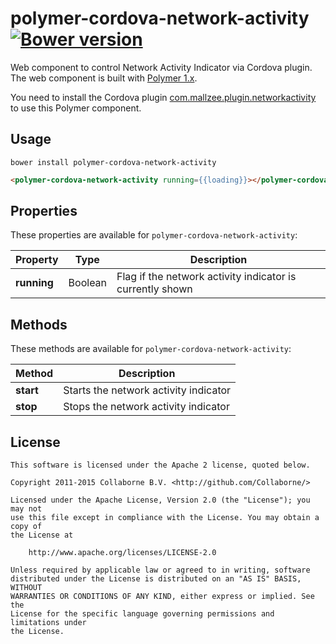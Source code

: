 polymer-cordova-network-activity [![Bower version](https://badge.fury.io/bo/polymer-cordova-network-activity.svg)](http://badge.fury.io/bo/polymer-cordova-network-activity)
=========

Web component to control Network Activity Indicator via Cordova plugin. The web component is built with [Polymer 1.x](https://www.polymer-project.org).

You need to install the Cordova plugin [com.mallzee.plugin.networkactivity](https://github.com/mallzee/network-activity) to use this Polymer component.


## Usage

`bower install polymer-cordova-network-activity`

```html
<polymer-cordova-network-activity running={{loading}}></polymer-cordova-network-activity>
```


## Properties

These properties are available for `polymer-cordova-network-activity`:

Property    | Type    | Description
----------- | ------- | ----------------------------
**running** | Boolean | Flag if the network activity indicator is currently shown


## Methods

These methods are available for `polymer-cordova-network-activity`:

Method    | Description
--------- | ----------------------------
**start** | Starts the network activity indicator
**stop**  | Stops the network activity indicator


## License

    This software is licensed under the Apache 2 license, quoted below.

    Copyright 2011-2015 Collaborne B.V. <http://github.com/Collaborne/>

    Licensed under the Apache License, Version 2.0 (the "License"); you may not
    use this file except in compliance with the License. You may obtain a copy of
    the License at

        http://www.apache.org/licenses/LICENSE-2.0

    Unless required by applicable law or agreed to in writing, software
    distributed under the License is distributed on an "AS IS" BASIS, WITHOUT
    WARRANTIES OR CONDITIONS OF ANY KIND, either express or implied. See the
    License for the specific language governing permissions and limitations under
    the License.
    